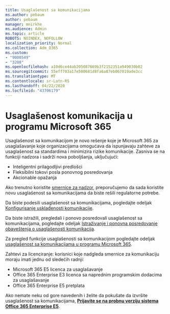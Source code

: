 ```yaml
---
title: Usaglašenost sa komunikacijama
ms.author: pebaum
author: pebaum
manager: mnirkhe
ms.audience: Admin
ms.topic: article
ROBOTS: NOINDEX, NOFOLLOW
localization_priority: Normal
ms.collection: Adm_O365
ms.custom:
- "9000549"
- "3208"
ms.openlocfilehash: a10d6ce44ab205087669b3f2152351a949030b02
ms.sourcegitcommit: 55eff703a17e500681d8fa6a87eb067019ade3cc
ms.translationtype: MT
ms.contentlocale: sr-Latn-RS
ms.lasthandoff: 04/22/2020
ms.locfileid: "43706179"
---
```

# <a name="communication-compliance-in-microsoft-365"></a>Usaglašenost komunikacija u programu Microsoft 365

Usaglašenost sa komunikacijom je novo rešenje koje je Microsoft 365 za usaglašavanje koje organizacijama omogućava da ispunjavaju zahteve za usaglašenost sa standardima i minimizira rizike komunikacije. Zasniva se na funkciji nadzora i sadrži nova poboljšanja, uključujući:

- Inteligentni prilagodljivi predlošci
- Fleksibilni tokovi posla ponovnog posredovanja
- Akcionable opažanja

Ako trenutno koristite [smernice za nadzor](https://docs.microsoft.com/microsoft-365/compliance/supervision-policies), preporučujemo da sada koristite novu usaglašenost sa komunikacijama da biste rešili regulatorne potrebe.

Da biste podesili usaglašenost sa komunikacijama, pogledajte odeljak [Konfigurisanje usklađenosti komunikacije](https://docs.microsoft.com/microsoft-365/compliance/communication-compliance-configure).

Da biste istražili, pregledali i ponovo posredovali usaglašenost sa komunikacijama, pogledajte odeljak [Istraživanje i ponovna posredovanje obaveštenja o usaglašenosti komunikacija](https://docs.microsoft.com/microsoft-365/compliance/communication-compliance-investigate-remediate).

Za pregled funkcije usaglašenosti sa komunikacijom pogledajte odeljak [usaglašenost sa komunikacijama u programu Microsoft 365](https://docs.microsoft.com/microsoft-365/compliance/communication-compliance).

Zahtevi za licenciranje: korisnici koje nadgleda smernice za komunikaciju moraju imati jednu od sledećih radnji:

- Microsoft 365 E5 licenca za usaglašavanje
- Office 365 Enterprise E3 licenca sa naprednim programskim dodacima za usaglašavanje
- Office 365 Enterprise E5 pretplata

Ako nemate neku od gore navedenih i želite da pokušate da izvršite usaglašenost sa komunikacijama, **[Prijavite se na probnu verziju sistema Office 365 Enterprise E5](https://go.microsoft.com/fwlink/p/?LinkID=698279)**.